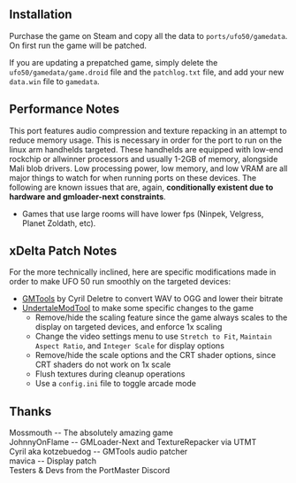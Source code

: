 ## Installation
Purchase the game on Steam and copy all the data to `ports/ufo50/gamedata`. On first run the game will be patched.

If you are updating a prepatched game, simply delete the `ufo50/gamedata/game.droid` file and the `patchlog.txt` file, and add your new `data.win` file to `gamedata`.

## Performance Notes
This port features audio compression and texture repacking in an attempt to reduce memory usage. This is necessary in order for the port to run on the linux arm handhelds targeted. These handhelds are equipped with low-end rockchip or allwinner processors
and usually 1-2GB of memory, alongside Mali blob drivers. Low processing power, low memory, and low VRAM are all major things to watch for when running ports on these devices. The following are known issues that are, again, **conditionally existent due to hardware and gmloader-next constraints**.

- Games that use large rooms will have lower fps (Ninpek, Velgress, Planet Zoldath, etc).

## xDelta Patch Notes
For the more technically inclined, here are specific modifications made in order to make UFO 50 run smoothly on the targeted devices:

- [GMTools](https://github.com/cdeletre/gmtools) by Cyril Deletre to convert WAV to OGG and lower their bitrate
- [UndertaleModTool](https://github.com/UnderminersTeam/UndertaleModTool) to make some specific changes to the game
    - Remove/hide the scaling feature since the game always scales to the display on targeted devices, and enforce 1x scaling
    - Change the video settings menu to use `Stretch to Fit`, `Maintain Aspect Ratio`, and `Integer Scale` for display options
    - Remove/hide the scale options and the CRT shader options, since CRT shaders do not work on 1x scale
    - Flush textures during cleanup operations
    - Use a `config.ini` file to toggle arcade mode

## Thanks
Mossmouth -- The absolutely amazing game  
JohnnyOnFlame -- GMLoader-Next and TextureRepacker via UTMT  
Cyril aka kotzebuedog -- GMTools audio patcher  
mavica -- Display patch  
Testers & Devs from the PortMaster Discord